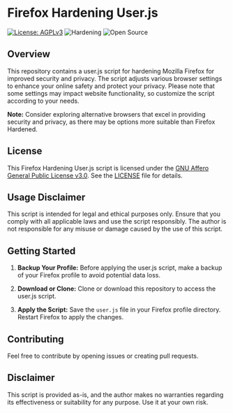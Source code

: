 # Firefox Hardening User.js

[![License: AGPLv3](https://img.shields.io/badge/License-AGPLv3-blue.svg)](https://www.gnu.org/licenses/agpl-3.0)
![Hardening](https://img.shields.io/badge/Hardening-Enabled-green)
![Open Source](https://img.shields.io/badge/Open%20Source-Yes-brightgreen)

## Overview

This repository contains a user.js script for hardening Mozilla Firefox for improved security and privacy. The script adjusts various browser settings to enhance your online safety and protect your privacy. Please note that some settings may impact website functionality, so customize the script according to your needs.

**Note:** Consider exploring alternative browsers that excel in providing security and privacy, as there may be options more suitable than Firefox Hardened.

## License

This Firefox Hardening User.js script is licensed under the [GNU Affero General Public License v3.0](https://www.gnu.org/licenses/agpl-3.0). See the [LICENSE](LICENSE) file for details.

## Usage Disclaimer

This script is intended for legal and ethical purposes only. Ensure that you comply with all applicable laws and use the script responsibly. The author is not responsible for any misuse or damage caused by the use of this script.

## Getting Started

1. **Backup Your Profile:**
   Before applying the user.js script, make a backup of your Firefox profile to avoid potential data loss.

2. **Download or Clone:**
   Clone or download this repository to access the user.js script.

3. **Apply the Script:**
   Save the `user.js` file in your Firefox profile directory. Restart Firefox to apply the changes.

## Contributing

Feel free to contribute by opening issues or creating pull requests.

## Disclaimer

This script is provided as-is, and the author makes no warranties regarding its effectiveness or suitability for any purpose. Use it at your own risk.